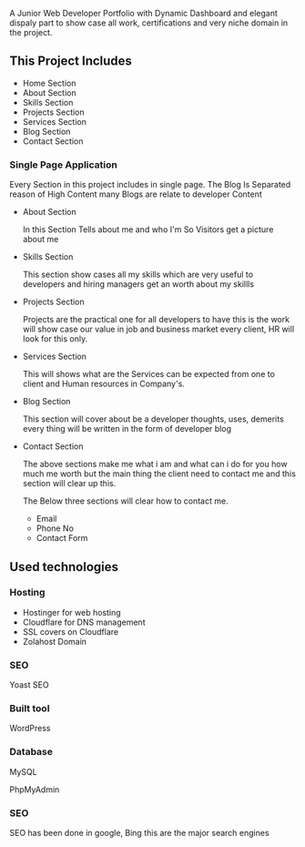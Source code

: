 <p>A Junior Web Developer Portfolio with Dynamic Dashboard and elegant dispaly part to show case all work, certifications and very niche domain in the project.</p>

<h2>This Project Includes</h2>
<ul>
    <li>Home Section</li>
    <li>About Section</li>
    <li>Skills Section</li>
    <li>Projects Section</li>
    <li>Services Section</li>
    <li>Blog Section</li>
    <li>Contact Section</li>
</ul>
<h3>Single Page Application</h3>
<p>Every Section in this project includes in single page. The Blog Is Separated reason of High Content many Blogs are relate to developer Content </p>
<ul>
    <li>About Section</li>
    <p>In this Section Tells about me and who I'm So Visitors get a picture about me</p>
    <li>Skills Section</li>
    <p>This section show cases all my skills which are very useful to developers and hiring managers get an worth about my skillls </p>
    <li>Projects Section</li>
    <p> Projects are the practical one for all developers to have this is the work will show case our value in job and business market every client, HR will look for this only. </p>
    <li>Services Section</li>
    <p>This will shows what are the Services can be expected from one to client and Human resources in Company's.</p>
    <li>Blog Section</li>
    <p>This section will cover about be a developer thoughts, uses, demerits every thing will be written in the form of developer blog</p>
    <li>Contact Section</li>
    <p>The above sections make me what i am and what can i do for you how much me worth but the main thing the client need to contact me and this section will clear up this.
        <p>The Below three sections will clear how to contact me.</p>
        <ul>
            <li>Email</li>
            <li>Phone No</li>
            <li>Contact Form</li>
        </ul>
    </p>
</ul>
<h2>Used technologies</h2>
<h3>Hosting</h3>
<ul>
    <li>Hostinger for web hosting</li>
    <li>Cloudflare for DNS management</li>
    <li>SSL covers on Cloudflare</li>
    <li>Zolahost Domain</li>
</ul>
<h3>SEO</h3>
<p>Yoast SEO</p>
<h3>Built tool</h3>
<p>WordPress</p>
<h3>Database</h3>
<p>MySQL</p>
<p>PhpMyAdmin</p>
<h3>SEO</h3>
<p>SEO has been done in google, Bing this are the major search engines<p>
